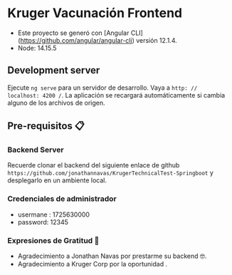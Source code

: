 # Kruger Vacunación Frontend

* Este proyecto se generó con [Angular CLI] (https://github.com/angular/angular-cli) versión 12.1.4.
* Node: 14.15.5

## Development server

Ejecute `ng serve` para un servidor de desarrollo. Vaya a `http: // localhost: 4200 /`. La aplicación se recargará automáticamente si cambia alguno de los archivos de origen.

## Pre-requisitos 📋

### Backend Server

Recuerde clonar el backend del siguiente enlace de github `https://github.com/jonathannavas/KrugerTechnicalTest-Springboot` y desplegarlo en un ambiente local.

### Credenciales de administrador
* usermane : 1725630000
* password: 12345


### Expresiones de Gratitud 🎁

* Agradecimiento a Jonathan Navas por prestarme su backend 🤓.
* Agradecimiento a Kruger Corp por la oportunidad .

